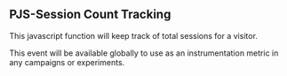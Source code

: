 ## PJS-Session Count Tracking
This javascript function will keep track of total sessions for a visitor.

This event will be available globally to use as an instrumentation metric in any campaigns or experiments.
